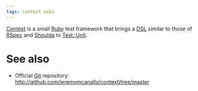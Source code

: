 ```yaml
---
tags: context wiki
---
```


[Context](/wiki/Context) is a small [Ruby](/wiki/Ruby) test framework that brings a [DSL](/wiki/DSL) similar to those of [RSpec](/wiki/RSpec) and [Shoulda](/wiki/Shoulda) to [Test::Unit](/wiki/Test%3a%3aUnit).

# See also

-   Official [Git](/wiki/Git) repository: <http://github.com/jeremymcanally/context/tree/master>
